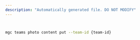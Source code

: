 ```yaml
---
description: "Automatically generated file. DO NOT MODIFY"
---
```


```bash


mgc teams photo content put --team-id {team-id}

```